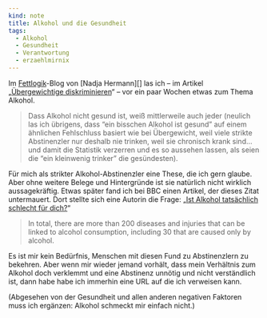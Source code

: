 ```yaml
---
kind: note
title: Alkohol und die Gesundheit
tags:
  - Alkohol
  - Gesundheit
  - Verantwortung
  - erzaehlmirnix
---
```


Im [Fettlogik][]-Blog von [Nadja Hermann][] las ich – im Artikel
„[Übergewichtige diskriminieren][post]“ – vor ein paar Wochen etwas
zum Thema Alkohol.

> Dass Alkohol nicht gesund ist, weiß mittlerweile auch jeder (neulich las ich
> übrigens, dass “ein bisschen Alkohol ist gesund” auf einem ähnlichen
> Fehlschluss basiert wie bei Übergewicht, weil viele strikte Abstinenzler nur
> deshalb nie trinken, weil sie chronisch krank sind… und damit die Statistik
> verzerren und es so aussehen lassen, als seien die “ein kleinwenig trinker”
> die gesündesten).

Für mich als strikter Alkohol-Abstinenzler eine These, die ich gern glaube.
Aber ohne weitere Belege und Hintergründe ist sie natürlich nicht wirklich
aussagekräftig. Etwas später fand ich bei BBC einen Artikel, der dieses Zitat
untermauert. Dort stellte sich eine Autorin die Frage: „[Ist Alkohol
tatsächlich schlecht für dich?][bbc]“

> In total, there are more than 200 diseases and injuries that can be linked to
> alcohol consumption, including 30 that are caused only by alcohol.

Es ist mir kein Bedürfnis, Menschen mit diesen Fund zu Abstinenzlern zu
bekehren. Aber wenn mir wieder jemand vorhält, dass mein Verhältnis zum Alkohol
doch verklemmt und eine Abstinenz unnötig und nicht verständlich ist, dann habe
habe ich immerhin eine URL auf die ich verweisen kann.

(Abgesehen von der Gesundheit und allen anderen negativen Faktoren muss ich
ergänzen: Alkohol schmeckt mir einfach nicht.)


[fettlogik]: https://fettlogik.wordpress.com/

[nh]: http://www.randomhouse.de/Autor/Nadja_Hermann/p579808.rhd

[post]: https://fettlogik.wordpress.com/2015/08/24/uebergewichtige-diskriminieren/

[bbc]: http://www.bbc.com/future/story/20150901-is-alcohol-really-bad-for-you
